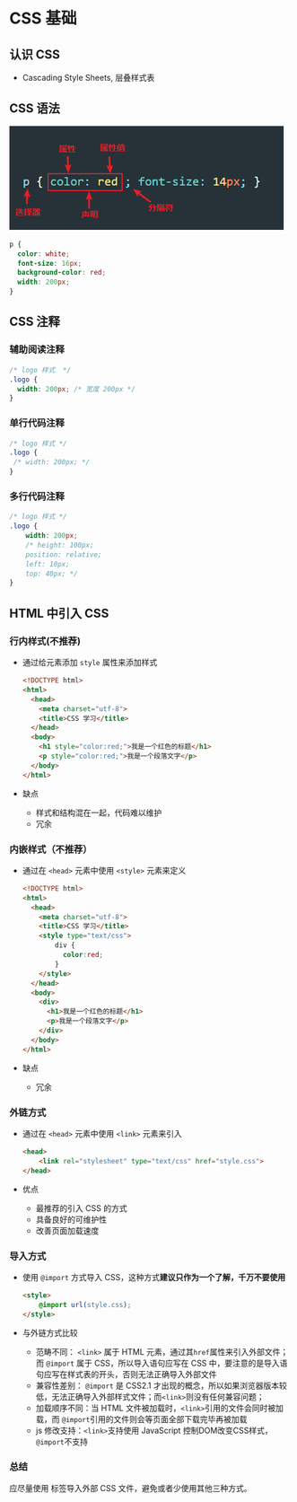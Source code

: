 # CSS 基础

## 认识 CSS
- Cascading Style Sheets, 层叠样式表

## CSS 语法

![CSS 语法](../img/fe-next-img07.png)

```CSS
p {
  color: white;
  font-size: 16px;
  background-color: red;
  width: 200px;
}
```

## CSS 注释

### 辅助阅读注释
```CSS
/* logo 样式  */
.logo {
  width: 200px; /* 宽度 200px */
}
```

### 单行代码注释

```CSS
/* logo 样式 */
.logo {
 /* width: 200px; */
}
```

### 多行代码注释

```CSS
/* logo 样式 */
.logo {
    width: 200px;
    /* height: 100px;
    position: relative;
    left: 10px;
    top: 40px; */
}
```

## HTML 中引入 CSS
### 行内样式(不推荐)
- 通过给元素添加 `style` 属性来添加样式

  ```HTML
  <!DOCTYPE html>
  <html>
    <head>
      <meta charset="utf-8">
      <title>CSS 学习</title>
    </head>
    <body>
      <h1 style="color:red;">我是一个红色的标题</h1>
      <p style="color:red;">我是一个段落文字</p>
    </body>
  </html>

  ```
- 缺点
  - 样式和结构混在一起，代码难以维护
  - 冗余

### 内嵌样式（不推荐）
- 通过在 `<head>` 元素中使用 `<style>` 元素来定义

  ```HTML
  <!DOCTYPE html>
  <html>
    <head>
      <meta charset="utf-8">
      <title>CSS 学习</title>
      <style type="text/css">
          div {
            color:red;
          }
      </style>
    </head>
    <body>
      <div>
        <h1>我是一个红色的标题</h1>
        <p>我是一个段落文字</p>
      </div>  
    </body>
  </html>
  ```
- 缺点
  - 冗余

### 外链方式
- 通过在 `<head>` 元素中使用 `<link>` 元素来引入

  ```HTML
  <head>
      <link rel="stylesheet" type="text/css" href="style.css">
  </head>
  ```
- 优点
  - 最推荐的引入 CSS 的方式
  - 具备良好的可维护性
  - 改善页面加载速度

### 导入方式
- 使用 `@import` 方式导入 CSS，这种方式**建议只作为一个了解，千万不要使用**

  ```HTML
  <style>
      @import url(style.css);
  </style>
  ```
- 与外链方式比较
  - 范畴不同： `<link>` 属于 HTML 元素，通过其`href`属性来引入外部文件；而 `@import` 属于 CSS，所以导入语句应写在 CSS 中，要注意的是导入语句应写在样式表的开头，否则无法正确导入外部文件
  - 兼容性差别： `@import` 是 CSS2.1 才出现的概念，所以如果浏览器版本较低，无法正确导入外部样式文件；而`<link>`则没有任何兼容问题；
  - 加载顺序不同：当 HTML 文件被加载时，`<link>`引用的文件会同时被加载，而 `@import`引用的文件则会等页面全部下载完毕再被加载
  - js 修改支持：`<link>`支持使用 JavaScript 控制DOM改变CSS样式，`@import`不支持

### 总结
应尽量使用 <link> 标签导入外部 CSS 文件，避免或者少使用其他三种方式。
